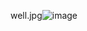 well.jpg![image](https://user-images.githubusercontent.com/20884861/111179275-cf5bde80-85a3-11eb-9a16-111e19c92c42.png)
<!---
yokai64/yokai64 is a ✨ special ✨ repository because its `README.md` (this file) appears on your GitHub profile.
You can click the Preview link to take a look at your changes.
--->
